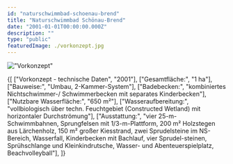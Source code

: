 ```yaml
---
id: "naturschwimmbad-schoenau-brend"
title: "Naturschwimmbad Schönau-Brend"
date: "2001-01-01T00:00:00.000Z"
description: ""
type: "public"
featuredImage: ./vorkonzept.jpg
---
```


!["Vorkonzept"](./vorkonzept.jpg)

<SpecificationsTable title="Naturschwimmbad Schönau-Brend">
    {[
        ["Vorkonzept - technische Daten", "2001"],
        ["Gesamtfläche:", "1 ha"],
        ["Bauweise:", "Umbau, 2-Kammer-System"],
        ["Badebecken:", "kombiniertes Nichtschwimmer-/ Schwimmerbecken mit separates Kinderbecken"],
        ["Nutzbare Wasserfläche:", "650 m²"],
        ["Wasseraufbereitung:", "vollbiologisch über techn. Feuchtgebiet (Constructed Wetland) mit horizontaler Durchströmung"],
        ["Ausstattung:", "vier 25-m-Schwimmbahnen, Sprungfelsen mit 1/3-m-Plattform, 200 m² Holzstegen aus Lärchenholz, 150 m² großer Kiesstrand, zwei Sprudelsteine im NS-Bereich, Wasserfall, Kinderbecken mit Bachlauf, vier Sprudel-steinen, Sprühschlange und Kleinkindrutsche, Wasser- und Abenteuerspielplatz, Beachvolleyball"],
    ]}
</SpecificationsTable>
